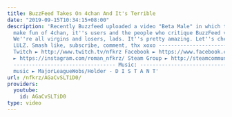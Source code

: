 ```yaml
---
title: BuzzFeed Takes On 4chan And It's Terrible
date: "2019-09-15T10:34:15+08:00"
description: 'Recently Buzzfeed uploaded a video "Beta Male" in which they try to
  make fun of 4chan, it''s users and the people who critique BuzzFeed videos in general.
  We''re all virgins and losers, lads. It''s pretty amazing. Let''s check it out.
  LULZ. Smash like, subscribe, comment, thx xoxo ---------------------------------
  Twitch ► http://www.twitch.tv/nfkrz Facebook ► https://www.facebook.com/NFKRZ1 Instagram
  ► https://instagram.com/roman_nfkrz/ Steam Group ► http://steamcommunity.com/groups/nfkrzgroup
  --------------------------------- Music: --------------------------------- Outro
  music ► MajorLeagueWobs/Holder - D I S T A N T'
url: /nfkrz/AGaCvSLTiD0/
providers:
  youtube:
    id: AGaCvSLTiD0
type: video
---
```

